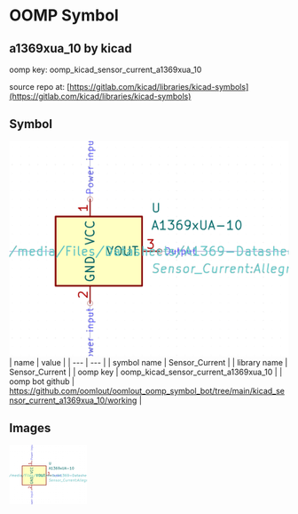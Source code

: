# OOMP Symbol  
## a1369xua_10  by kicad  
  
oomp key: oomp_kicad_sensor_current_a1369xua_10  
  
source repo at: [https://gitlab.com/kicad/libraries/kicad-symbols](https://gitlab.com/kicad/libraries/kicad-symbols)  
## Symbol  
  
[![working.png](working_600.png)](working.png)  
| name | value | 
| --- | --- | 
| symbol name | Sensor_Current | 
| library name | Sensor_Current | 
| oomp key | oomp_kicad_sensor_current_a1369xua_10 | 
| oomp bot github | https://github.com/oomlout/oomlout_oomp_symbol_bot/tree/main/kicad_sensor_current_a1369xua_10/working | 
## Images  
  
[![working.png](working_140.png)](working.png)  
